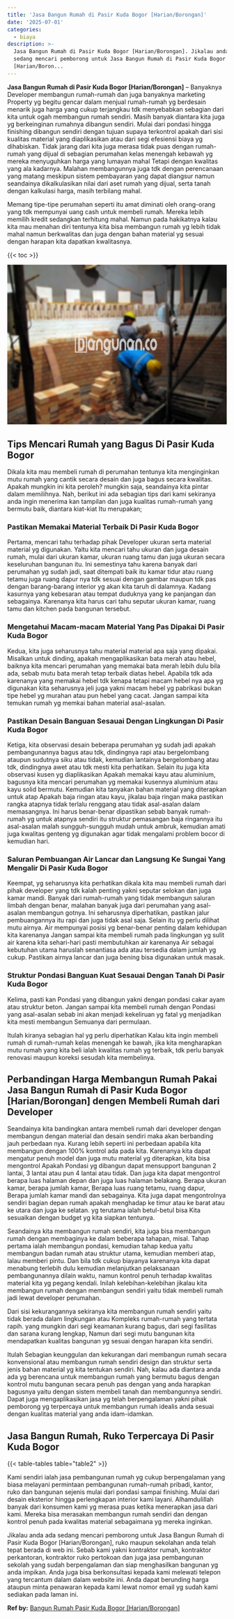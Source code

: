 ```yaml
---
title: 'Jasa Bangun Rumah di Pasir Kuda Bogor [Harian/Borongan]'
date: '2025-07-01'
categories:
  - biaya
description: >-
  Jasa Bangun Rumah di Pasir Kuda Bogor [Harian/Borongan]. Jikalau anda ada
  sedang mencari pemborong untuk Jasa Bangun Rumah di Pasir Kuda Bogor
  [Harian/Boron...
---
```


**Jasa Bangun Rumah di Pasir Kuda Bogor \[Harian/Borongan\]** – Banyaknya Developer membangun rumah-rumah dan juga banyaknya marketing Property yg begitu gencar dalam menjual rumah-rumah yg berdesain menarik juga harga yang cukup terjangkau tdk menyebabkan sebagian dari kita untuk ogah membangun rumah sendiri. Masih banyak diantara kita juga yg berkeinginan rumahnya dibangun sendiri. Mulai dari pondasi hingga finishing dibangun sendiri dengan tujuan supaya terkontrol apakah dari sisi kualitas material yang diaplikasikan atau dari segi efesiensi biaya yg dihabiskan. Tidak jarang dari kita juga merasa tidak puas dengan rumah-rumah yang dijual di sebagian perumahan kelas menengah kebawah yg mereka menyuguhkan harga yang lumayan mahal Tetapi dengan kwalitas yang ala kadarnya. Malahan membangunnya juga tdk dengan perencanaan yang matang meskipun sistem pembayaran yang dapat diangsur namun seandainya dikalkulasikan nilai dari aset rumah yang dijual, serta tanah dengan kalkulasi harga, masih terbilang mahal.

Memang tipe-tipe perumahan seperti itu amat diminati oleh orang-orang yang tdk mempunyai uang cash untuk membeli rumah. Mereka lebih memilih kredit sedangkan terhitung mahal. Namun pada hakikatnya kalau kita mau menahan diri tentunya kita bisa membangun rumah yg lebih tidak mahal namun berkwalitas dan juga dengan bahan material yg sesuai dengan harapan kita dapatkan kwalitasnya.

{{< toc >}}

![Jasa Bangun Rumah di Pasir Kuda Bogor [Harian/Borongan]](/images/borong-bangunan-15.png)

## Tips Mencari Rumah yang Bagus Di Pasir Kuda Bogor

Dikala kita mau membeli rumah di perumahan tentunya kita menginginkan mutu rumah yang cantik secara desain dan juga bagus secara kwalitas. Apakah mungkin ini kita peroleh? mungkin saja, seandainya kita pintar dalam memilihnya. Nah, berikut ini ada sebagian tips dari kami sekiranya anda ingin menerima kan tampilan dan juga kualitas rumah-rumah yang bermutu baik, diantara kiat-kiat Itu merupakan;

### Pastikan Memakai Material Terbaik Di Pasir Kuda Bogor

Pertama, mencari tahu terhadap pihak Developer ukuran serta material material yg digunakan. Yaitu kita mencari tahu ukuran dan juga desain rumah, mulai dari ukuran kamar, ukuran ruang tamu dan juga ukuran secara keseluruhan bangunan itu. Ini semestinya tahu karena banyak dari perumahan yg sudah jadi, saat ditempati baik itu kamar tidur atau ruang tetamu juga ruang dapur nya tdk sesuai dengan gambar maupun tdk pas dengan barang-barang interior yg akan kita taruh di dalamnya. Kadang kasurnya yang kebesaran atau tempat duduknya yang ke panjangan dan sebagainya. Karenanya kita harus cari tahu seputar ukuran kamar, ruang tamu dan kitchen pada bangunan tersebut.

### Mengetahui Macam-macam Material Yang Pas Dipakai Di Pasir Kuda Bogor

Kedua, kita juga seharusnya tahu material material apa saja yang dipakai. Misalkan untuk dinding, apakah mengaplikasikan bata merah atau hebel, baiknya kita mencari perumahan yang memakai bata merah lebih dulu bila ada, sebab mutu bata merah tetap terbaik diatas hebel. Apabila tdk ada karenanya yang memakai hebel tdk kenapa tetapi macam hebel nya apa yg digunakan kita seharusnya jeli juga yakni macam hebel yg pabrikasi bukan tipe hebel yg murahan atau pun hebel yang cacat. Jangan sampai kita temukan rumah yg memkai bahan material asal-asalan.

### Pastikan Desain Banguan Sesauai Dengan Lingkungan Di Pasir Kuda Bogor

Ketiga, kita observasi desain beberapa perumahan yg sudah jadi apakah pembangunannya bagus atau tdk, dindingnya rapi atau bergelombang ataupun sudutnya siku atau tidak, kemudian lantainya bergelombang atau tdk, dindingnya awet atau tdk mesti kita perhatikan. Selain itu juga kita observasi kusen yg diaplikasikan Apakah memakai kayu atau aluminium, bagusnya kita mencari perumahan yg memakai kusennya aluminium atau kayu solid bermutu. Kemudian kita tanyakan bahan material yang diterapkan untuk atap Apakah baja ringan atau kayu, jikalau baja ringan maka pastikan rangka atapnya tidak terlalu renggang atau tidak asal-asalan dalam memasangnya. Ini harus benar-benar dipastikan sebab banyak rumah-rumah yg untuk atapnya sendiri itu struktur pemasangan baja ringannya itu asal-asalan malah sungguh-sungguh mudah untuk ambruk, kemudian amati juga kwalitas genteng yg digunakan agar tidak mengalami problem bocor di kemudian hari.

### Saluran Pembuangan Air Lancar dan Langsung Ke Sungai Yang Mengalir Di Pasir Kuda Bogor

Keempat, yg seharusnya kita perhatikan dikala kita mau membeli rumah dari pihak developer yang tdk kalah penting yakni seputar selokan dan juga kamar mandi. Banyak dari rumah-rumah yang tidak membangun saluran limbah dengan benar, malahan banyak juga dari perumahan yang asal-asalan membangun gotnya. Ini seharusnya diperhatikan, pastikan jalur pembuangannya itu rapi dan juga tidak asal saja. Selain itu yg perlu dilihat mutu airnya. Air mempunyai posisi yg benar-benar penting dalam kehidupan kita karenanya Jangan sampai kita membeli rumah pada lingkungan yg sulit air karena kita sehari-hari pasti membutuhkan air karenanya Air sebagai kebutuhan utama haruslah senantiasa ada atau tersedia dalam jumlah yg cukup. Pastikan airnya lancar dan juga bening bisa digunakan untuk masak.

### Struktur Pondasi Banguan Kuat Sesauai Dengan Tanah Di Pasir Kuda Bogor

Kelima, pasti kan Pondasi yang dibangun yakni dengan pondasi cakar ayam atau struktur beton. Jangan sampai kita membeli rumah dengan Pondasi yang asal-asalan sebab ini akan menjadi kekeliruan yg fatal yg menjadikan kita mesti membangun Semuanya dari permulaan.

Itulah kiranya sebagian hal yg perlu diperhatikan Kalau kita ingin membeli rumah di rumah-rumah kelas menengah ke bawah, jika kita mengharapkan mutu rumah yang kita beli ialah kwalitas rumah yg terbaik, tdk perlu banyak renovasi maupun koreksi sesudah kita membelinya.

## Perbandingan Harga Membangun Rumah Pakai Jasa Bangun Rumah di Pasir Kuda Bogor \[Harian/Borongan\] dengen Membeli Rumah dari Developer

Seandainya kita bandingkan antara membeli rumah dari developer dengan membangun dengan material dan desain sendiri maka akan berbanding jauh perbedaan nya. Kurang lebih seperti ini perbedaan apabila kita membangun dengan 100% kontrol ada pada kita. Karenanya kita dapat mengatur penuh model dan juga mutu material yg diterapkan, kita bisa mengontrol Apakah Pondasi yg dibangun dapat mensupport bangunan 2 lantai, 3 lantai atau pun 4 lantai atau tidak. Dan juga kita dapat mengontrol berapa luas halaman depan dan juga luas halaman belakang. Berapa ukuran kamar, berapa jumlah kamar, Berapa luas ruang tetamu, ruang dapur, Berapa jumlah kamar mandi dan sebagainya. Kita juga dapat mengontrolnya sendiri bagian depan rumah apakah menghadap ke timur atau ke barat atau ke utara dan juga ke selatan. yg terutama ialah betul-betul bisa Kita sesuaikan dengan budget yg kita siapkan tentunya.

Seandainya kita membangun rumah sendiri, kita juga bisa membangun rumah dengan membaginya ke dalam beberapa tahapan, misal. Tahap pertama ialah membangun pondasi, kemudian tahap kedua yaitu membangun badan rumah atau struktur utama, kemudian memberi atap, lalau memberi pintu. Dan bila tdk cukup biayanya karenanya kita dapat menabung terlebih dulu kemudian melanjutkan pelaksanaan pembangunannya dilain waktu, namun kontrol penuh terhadap kwalitas material kita yg pegang kendali. Inilah kelebihan-kelebihan jikalau kita membangun rumah dengan membangun sendiri yaitu tidak membeli rumah jadi lewat developer perumahan.

Dari sisi kekurangannya sekiranya kita membangun rumah sendiri yaitu tidak berada dalam lingkungan atau Kompleks rumah-rumah yang tertata rapih. yang mungkin dari segi keamanan kurang bagus, dari segi fasilitas dan sarana kurang lengkap, Namun dari segi mutu bangunan kita mendapatkan kualitas bangunan yg sesuai dengan harapan kita sendiri.

Itulah Sebagian keunggulan dan kekurangan dari membangun rumah secara konvensional atau membangun rumah sendiri design dan struktur serta jenis bahan material yg kita tentukan sendiri. Nah, kalau ada diantara anda ada yg berencana untuk membangun rumah yang bermutu bagus dengan kontrol mutu bangunan secara penuh pas dengan yang anda harapkan bagusnya yaitu dengan sistem membeli tanah dan membangunnya sendiri. Dapat juga mengaplikasikan jasa yg telah berpengalaman yakni pihak pemborong yg terpercaya untuk membangun rumah idealis anda sesuai dengan kualitas material yang anda idam-idamkan.

## Jasa Bangun Rumah, Ruko Terpercaya Di Pasir Kuda Bogor

{{< table-tables table="table2" >}}

Kami sendiri ialah jasa pembangunan rumah yg cukup berpengalaman yang biasa melayani permintaan pembangunan rumah-rumah pribadi, kantor, ruko dan bangunan sejenis mulai dari pondasi sampai finishing. Mulai dari desain eksterior hingga perlengkapan interior kami layani. Alhamdulillah banyak dari konsumen kami yg merasa puas ketika menerapkan jasa dari kami. Mereka bisa merasakan membangun rumah sendiri dan dengan kontrol penuh pada kwalitas material sebagaimana yg mereka inginkan.

Jikalau anda ada sedang mencari pemborong untuk Jasa Bangun Rumah di Pasir Kuda Bogor \[Harian/Borongan\], ruko maupun sekolahan anda telah tepat berada di web ini. Sebab kami yakni kontraktor rumah, kontraktor perkantoran, kontraktor ruko pertokoan dan juga jasa pembangunan sekolah yang sudah berpengalaman dan siap menghasilkan bangunan yg anda impikan. Anda juga bisa berkonsultasi kepada kami melewati telepon yang tercantum dalam dalam website ini. Anda dapat berunding harga ataupun minta penawaran kepada kami lewat nomor email yg sudah kami sediakan pada laman ini.

**Ref by:** [Bangun Rumah Pasir Kuda Bogor [Harian/Borongan]](https://id.wikipedia.org/wiki/Bangun)
